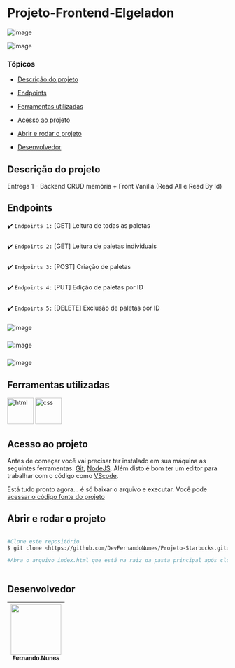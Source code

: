 # Projeto-Frontend-Elgeladon

![image](https://user-images.githubusercontent.com/95880342/162098750-da5c944c-a651-4f22-9f0a-d8aa51afef78.png)

<p align="center">
  
![image](https://user-images.githubusercontent.com/95880342/162099362-58d599e5-bf33-4e37-aa71-b0b526d52940.png)

</p>

### Tópicos 

- [Descrição do projeto](#descrição-do-projeto)

- [Endpoints](#endpoints)

- [Ferramentas utilizadas](#ferramentas-utilizadas)

- [Acesso ao projeto](#acesso-ao-projeto)

- [Abrir e rodar o projeto](#abrir-e-rodar-o-projeto)

- [Desenvolvedor](#desenvolvedor)

## Descrição do projeto 

<p align="justify">
  
 Entrega 1 - Backend CRUD memória + Front Vanilla (Read All e Read By Id)
  
## Endpoints
  
 :heavy_check_mark: `Endpoints 1:` [GET] Leitura de todas as paletas
  ###
   :heavy_check_mark: `Endpoints 2:` [GET] Leitura de paletas individuais
  ###
   :heavy_check_mark: `Endpoints 3:` [POST] Criação de paletas 
  ###
   :heavy_check_mark: `Endpoints 4:` [PUT] Edição de paletas por ID
  ###
   :heavy_check_mark: `Endpoints 5:` [DELETE] Exclusão de paletas por ID
  ###
  
  

  ![image](https://user-images.githubusercontent.com/95880342/162099734-52e31943-6866-45cc-b07c-68f12b5bdbb1.png)
###
  ![image](https://user-images.githubusercontent.com/95880342/162099772-f926a9a6-4377-44ee-8194-0c607634199c.png)
###
  ![image](https://user-images.githubusercontent.com/95880342/162099803-b2c71eeb-25ac-4d3b-91e8-7570c1343133.png)
###

## Ferramentas utilizadas
 
<img src="https://user-images.githubusercontent.com/95880342/157155360-d28b477f-156c-4d83-95b4-69799e74e512.png" alt="html" width="60"/> <img src="https://user-images.githubusercontent.com/95880342/157156290-4a862097-4109-42f8-b59c-9ce7d0c80849.png" alt="css" width="60"/>

###

## Acesso ao projeto

Antes de começar você vai precisar ter instalado em sua máquina as seguintes ferramentas:
[Git](https://git-scm.com/), [NodeJS](https://nodejs.org/en/).
Além disto é bom ter um editor para trabalhar com o código como [VScode](https://code.visualstudio.com/).

Está tudo pronto agora... é só baixar o arquivo e executar. Você pode [acessar o código fonte do projeto](https://github.com/DevFernandoNunes/Projeto-Starbucks)

## Abrir e rodar o projeto

```bash
 
#Clone este repositório
$ git clone <https://github.com/DevFernandoNunes/Projeto-Starbucks.git>

#Abra o arquivo index.html que está na raiz da pasta principal após clonar o repositório.
 
``` 
 
## Desenvolvedor

| [<img src="https://avatars.githubusercontent.com/u/95880342?v=4" width=115><br><sub>Fernando Nunes</sub>](https://github.com/DevFernandoNunes) |
| :---: |
 

